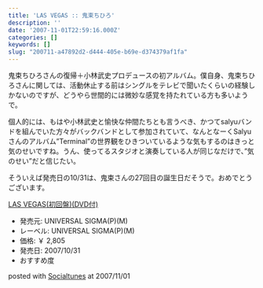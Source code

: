 ```yaml
---
title: 'LAS VEGAS :: 鬼束ちひろ'
description: ''
date: '2007-11-01T22:59:16.000Z'
categories: []
keywords: []
slug: "200711-a47892d2-d444-405e-b69e-d374379af1fa"
---
```

鬼束ちひろさんの復帰＋小林武史プロデュースの初アルバム。僕自身、鬼束ちひろさんに関しては、活動休止する前はシングルをテレビで聞いたくらいの経験しかないのですが、どうやら世間的には微妙な感覚を持たれている方も多いようで。

個人的には、もはや小林武史と愉快な仲間たちとも言うべき、かつてsalyuバンドを組んでいた方々がバックバンドとして参加されていて、なんとなーくSalyuさんのアルバム”Terminal”の世界観をひきついているような気もするのはきっと気のせいですね。うん、使ってるスタジオと演奏している人が同じなだけで、”気のせい”だと信じたい。

そういえば発売日の10/31は、鬼束さんの27回目の誕生日だそうで。おめでとうございます。

[LAS VEGAS(初回盤)(DVD付)](http://www.amazon.co.jp/exec/obidos/ASIN/B000V3PS4Y/mrchildrenonl-22/ref=nosim "LAS VEGAS(初回盤)(DVD付)")

*   発売元: UNIVERSAL SIGMA(P)(M)
*   レーベル: UNIVERSAL SIGMA(P)(M)
*   価格: ￥ 2,805
*   発売日: 2007/10/31
*   おすすめ度

posted with [Socialtunes](http://socialtunes.net) at 2007/11/01